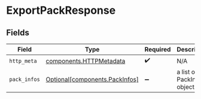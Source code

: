 # ExportPackResponse


## Fields

| Field                                                                  | Type                                                                   | Required                                                               | Description                                                            |
| ---------------------------------------------------------------------- | ---------------------------------------------------------------------- | ---------------------------------------------------------------------- | ---------------------------------------------------------------------- |
| `http_meta`                                                            | [components.HTTPMetadata](../../models/components/httpmetadata.md)     | :heavy_check_mark:                                                     | N/A                                                                    |
| `pack_infos`                                                           | [Optional[components.PackInfos]](../../models/components/packinfos.md) | :heavy_minus_sign:                                                     | a list of PackInfo objects                                             |